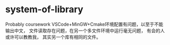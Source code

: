# system-of-library
Probably coursework 
VSCode+MinGW+Cmake环境配置有问题，以至于不能输出中文，
文件读取存在问题，在另一个多文件环境中运行毫无问题，
有会的人或许可以教教我，
其实另一个库有相同的文件。
